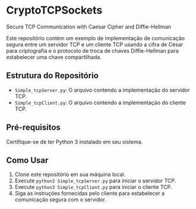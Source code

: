 # CryptoTCPSockets
Secure TCP Communication with Caesar Cipher and Diffie-Hellman

Este repositório contém um exemplo de implementação de comunicação segura entre um servidor TCP e um cliente TCP usando a cifra de César para criptografia 
e o protocolo de troca de chaves Diffie-Hellman para estabelecer uma chave compartilhada.

## Estrutura do Repositório

- `Simple_tcpServer.py`: O arquivo contendo a implementação do servidor TCP.
- `Simple_tcpClient.py`: O arquivo contendo a implementação do cliente TCP.

## Pré-requisitos

Certifique-se de ter Python 3 instalado em seu sistema.

## Como Usar

1. Clone este repositório em sua máquina local.
2. Execute `python3 Simple_tcpServer.py` para iniciar o servidor TCP.
3. Execute `python3 Simple_tcpClient.py` para iniciar o cliente TCP.
4. Siga as instruções fornecidas pelo cliente para estabelecer a comunicação segura com o servidor.
